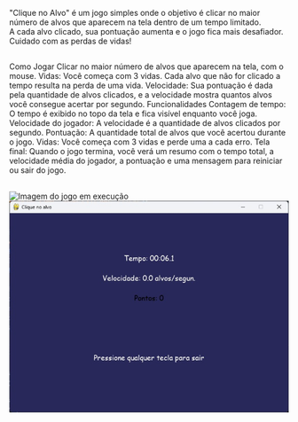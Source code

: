 "Clique no Alvo" é um jogo simples onde o objetivo é clicar no maior número de alvos que aparecem na tela dentro de um tempo limitado. <br>
A cada alvo clicado, sua pontuação aumenta e o jogo fica mais desafiador. Cuidado com as perdas de vidas!

##
Como Jogar
Clicar no maior número de alvos que aparecem na tela, com o mouse.
Vidas: Você começa com 3 vidas. Cada alvo que não for clicado a tempo resulta na perda de uma vida.
Velocidade: Sua pontuação é dada pela quantidade de alvos clicados, e a velocidade mostra quantos alvos você consegue acertar por segundo.
Funcionalidades
Contagem de tempo: O tempo é exibido no topo da tela e fica visível enquanto você joga.
Velocidade do jogador: A velocidade é a quantidade de alvos clicados por segundo.
Pontuação: A quantidade total de alvos que você acertou durante o jogo.
Vidas: Você começa com 3 vidas e perde uma a cada erro.
Tela final: Quando o jogo termina, você verá um resumo com o tempo total, a velocidade média do jogador, a pontuação e uma mensagem para reiniciar ou sair do jogo.

##
![Imagem do jogo em execução](https://github.com/BrunaRch/clique_no_alvo/blob/main/img/tela_jogo_em_execu%C3%A7ao.jpeg)
![Imagem do feedback após a jogadao](https://github.com/BrunaRch/clique_no_alvo/blob/main/img/tela_jogo_finalizado.jpeg)

